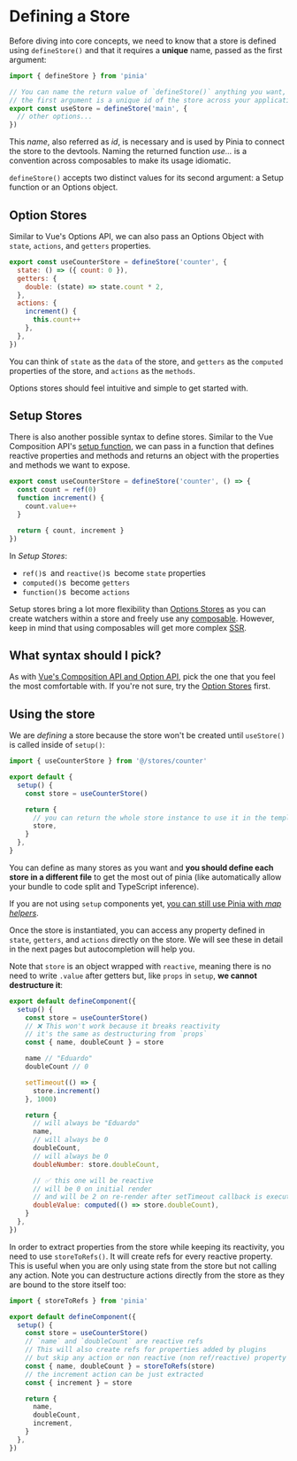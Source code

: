 # Defining a Store

<VueSchoolLink
  href="https://vueschool.io/lessons/define-your-first-pinia-store"
  title="Learn how to define and use stores in Pinia"
/>

Before diving into core concepts, we need to know that a store is defined using `defineStore()` and that it requires a **unique** name, passed as the first argument:

```js
import { defineStore } from 'pinia'

// You can name the return value of `defineStore()` anything you want, but it's best to use the name of the store and surround it with `use` and `Store` (e.g. `useUserStore`, `useCartStore`, `useProductStore`)
// the first argument is a unique id of the store across your application
export const useStore = defineStore('main', {
  // other options...
})
```

This _name_, also referred as _id_, is necessary and is used by Pinia to connect the store to the devtools. Naming the returned function _use..._ is a convention across composables to make its usage idiomatic.

`defineStore()` accepts two distinct values for its second argument: a Setup function or an Options object.

## Option Stores

Similar to Vue's Options API, we can also pass an Options Object with `state`, `actions`, and `getters` properties.

```js {2-10}
export const useCounterStore = defineStore('counter', {
  state: () => ({ count: 0 }),
  getters: {
    double: (state) => state.count * 2,
  },
  actions: {
    increment() {
      this.count++
    },
  },
})
```

You can think of `state` as the `data` of the store, and `getters` as the `computed` properties of the store, and `actions` as the `methods`.

Options stores should feel intuitive and simple to get started with.

## Setup Stores

There is also another possible syntax to define stores. Similar to the Vue Composition API's [setup function](https://vuejs.org/api/composition-api-setup.html), we can pass in a function that defines reactive properties and methods and returns an object with the properties and methods we want to expose.

```js
export const useCounterStore = defineStore('counter', () => {
  const count = ref(0)
  function increment() {
    count.value++
  }

  return { count, increment }
})
```

In _Setup Stores_:

- `ref()`s &nbsp;and `reactive()`s &nbsp;become `state` properties
- `computed()`s &nbsp;become `getters`
- `function()`s &nbsp;become `actions`

Setup stores bring a lot more flexibility than [Options Stores](#option-stores) as you can create watchers within a store and freely use any [composable](https://vuejs.org/guide/reusability/composables.html#composables). However, keep in mind that using composables will get more complex [SSR](../cookbook/composables.md).

## What syntax should I pick?

As with [Vue's Composition API and Option API](https://vuejs.org/guide/introduction.html#which-to-choose), pick the one that you feel the most comfortable with. If you're not sure, try the [Option Stores](#option-stores) first.

## Using the store

We are _defining_ a store because the store won't be created until `useStore()` is called inside of `setup()`:

```js
import { useCounterStore } from '@/stores/counter'

export default {
  setup() {
    const store = useCounterStore()

    return {
      // you can return the whole store instance to use it in the template
      store,
    }
  },
}
```

You can define as many stores as you want and **you should define each store in a different file** to get the most out of pinia (like automatically allow your bundle to code split and TypeScript inference).

If you are not using `setup` components yet, [you can still use Pinia with _map helpers_](../cookbook/options-api.md).

Once the store is instantiated, you can access any property defined in `state`, `getters`, and `actions` directly on the store. We will see these in detail in the next pages but autocompletion will help you.

Note that `store` is an object wrapped with `reactive`, meaning there is no need to write `.value` after getters but, like `props` in `setup`, **we cannot destructure it**:

```js
export default defineComponent({
  setup() {
    const store = useCounterStore()
    // ❌ This won't work because it breaks reactivity
    // it's the same as destructuring from `props`
    const { name, doubleCount } = store

    name // "Eduardo"
    doubleCount // 0

    setTimeout(() => {
      store.increment()
    }, 1000)

    return {
      // will always be "Eduardo"
      name,
      // will always be 0
      doubleCount,
      // will always be 0
      doubleNumber: store.doubleCount,

      // ✅ this one will be reactive
      // will be 0 on initial render
      // and will be 2 on re-render after setTimeout callback is executed
      doubleValue: computed(() => store.doubleCount),
    }
  },
})
```

In order to extract properties from the store while keeping its reactivity, you need to use `storeToRefs()`. It will create refs for every reactive property. This is useful when you are only using state from the store but not calling any action. Note you can destructure actions directly from the store as they are bound to the store itself too:

```js
import { storeToRefs } from 'pinia'

export default defineComponent({
  setup() {
    const store = useCounterStore()
    // `name` and `doubleCount` are reactive refs
    // This will also create refs for properties added by plugins
    // but skip any action or non reactive (non ref/reactive) property
    const { name, doubleCount } = storeToRefs(store)
    // the increment action can be just extracted
    const { increment } = store

    return {
      name,
      doubleCount,
      increment,
    }
  },
})
```
